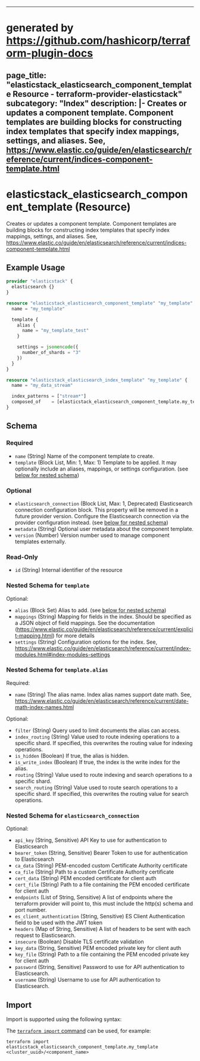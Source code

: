 
---
# generated by https://github.com/hashicorp/terraform-plugin-docs
page_title: "elasticstack_elasticsearch_component_template Resource - terraform-provider-elasticstack"
subcategory: "Index"
description: |-
  Creates or updates a component template. Component templates are building blocks for constructing index templates that specify index mappings, settings, and aliases. See, https://www.elastic.co/guide/en/elasticsearch/reference/current/indices-component-template.html
---

# elasticstack_elasticsearch_component_template (Resource)

Creates or updates a component template. Component templates are building blocks for constructing index templates that specify index mappings, settings, and aliases. See, https://www.elastic.co/guide/en/elasticsearch/reference/current/indices-component-template.html

## Example Usage

```terraform
provider "elasticstack" {
  elasticsearch {}
}

resource "elasticstack_elasticsearch_component_template" "my_template" {
  name = "my_template"

  template {
    alias {
      name = "my_template_test"
    }

    settings = jsonencode({
      number_of_shards = "3"
    })
  }
}

resource "elasticstack_elasticsearch_index_template" "my_template" {
  name = "my_data_stream"

  index_patterns = ["stream*"]
  composed_of    = [elasticstack_elasticsearch_component_template.my_template.name]
}
```

<!-- schema generated by tfplugindocs -->
## Schema

### Required

- `name` (String) Name of the component template to create.
- `template` (Block List, Min: 1, Max: 1) Template to be applied. It may optionally include an aliases, mappings, or settings configuration. (see [below for nested schema](#nestedblock--template))

### Optional

- `elasticsearch_connection` (Block List, Max: 1, Deprecated) Elasticsearch connection configuration block. This property will be removed in a future provider version. Configure the Elasticsearch connection via the provider configuration instead. (see [below for nested schema](#nestedblock--elasticsearch_connection))
- `metadata` (String) Optional user metadata about the component template.
- `version` (Number) Version number used to manage component templates externally.

### Read-Only

- `id` (String) Internal identifier of the resource

<a id="nestedblock--template"></a>
### Nested Schema for `template`

Optional:

- `alias` (Block Set) Alias to add. (see [below for nested schema](#nestedblock--template--alias))
- `mappings` (String) Mapping for fields in the index. Should be specified as a JSON object of field mappings. See the documentation (https://www.elastic.co/guide/en/elasticsearch/reference/current/explicit-mapping.html) for more details
- `settings` (String) Configuration options for the index. See, https://www.elastic.co/guide/en/elasticsearch/reference/current/index-modules.html#index-modules-settings

<a id="nestedblock--template--alias"></a>
### Nested Schema for `template.alias`

Required:

- `name` (String) The alias name. Index alias names support date math. See, https://www.elastic.co/guide/en/elasticsearch/reference/current/date-math-index-names.html

Optional:

- `filter` (String) Query used to limit documents the alias can access.
- `index_routing` (String) Value used to route indexing operations to a specific shard. If specified, this overwrites the routing value for indexing operations.
- `is_hidden` (Boolean) If true, the alias is hidden.
- `is_write_index` (Boolean) If true, the index is the write index for the alias.
- `routing` (String) Value used to route indexing and search operations to a specific shard.
- `search_routing` (String) Value used to route search operations to a specific shard. If specified, this overwrites the routing value for search operations.



<a id="nestedblock--elasticsearch_connection"></a>
### Nested Schema for `elasticsearch_connection`

Optional:

- `api_key` (String, Sensitive) API Key to use for authentication to Elasticsearch
- `bearer_token` (String, Sensitive) Bearer Token to use for authentication to Elasticsearch
- `ca_data` (String) PEM-encoded custom Certificate Authority certificate
- `ca_file` (String) Path to a custom Certificate Authority certificate
- `cert_data` (String) PEM encoded certificate for client auth
- `cert_file` (String) Path to a file containing the PEM encoded certificate for client auth
- `endpoints` (List of String, Sensitive) A list of endpoints where the terraform provider will point to, this must include the http(s) schema and port number.
- `es_client_authentication` (String, Sensitive) ES Client Authentication field to be used with the JWT token
- `headers` (Map of String, Sensitive) A list of headers to be sent with each request to Elasticsearch.
- `insecure` (Boolean) Disable TLS certificate validation
- `key_data` (String, Sensitive) PEM encoded private key for client auth
- `key_file` (String) Path to a file containing the PEM encoded private key for client auth
- `password` (String, Sensitive) Password to use for API authentication to Elasticsearch.
- `username` (String) Username to use for API authentication to Elasticsearch.

## Import

Import is supported using the following syntax:

The [`terraform import` command](https://developer.hashicorp.com/terraform/cli/commands/import) can be used, for example:

```shell
terraform import elasticstack_elasticsearch_component_template.my_template <cluster_uuid>/<component_name>
```
